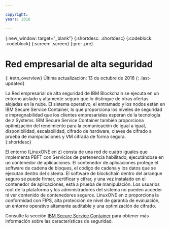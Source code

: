 ```yaml
---

copyright:
years: 2016

---
```


{:new_window: target="_blank"}
{:shortdesc: .shortdesc}
{:codeblock: .codeblock}
{:screen: .screen}
{:pre: .pre}


# Red empresarial de alta seguridad
{: #etn_overview}
Última actualización: 13 de octubre de 2016
{: .last-updated}

La Red empresarial de alta seguridad de IBM Blockchain se ejecuta en un entorno aislado y altamente seguro que lo distingue de otras ofertas alojadas en la nube. El sistema operativo, el entramado y los nodos están en IBM Secure Service Container, lo que proporciona los niveles de seguridad e impregnabilidad que los clientes empresariales esperan de la tecnología de z Systems.  IBM Secure Service Container también proporciona optimización del rendimiento para la comunicación de igual a igual, disponibilidad, escalabilidad, cifrado de hardware, claves de cifrado a prueba de manipulaciones y VM cifrada de forma segura.  
{:shortdesc}

El entorno (LinuxONE en z) consta de una red de cuatro iguales que implementa PBFT con Servicios de pertenencia habilitado, ejecutándose en un contenedor de aplicaciones.  El contenedor de aplicaciones protege el software de cadena de bloques, el código de cadena y los datos que se ejecutan dentro del sistema. El software de blockchain dentro del arranque seguro se puede firmar, certificar y cifrar, y una vez instalado en el contenedor de aplicaciones, está a prueba de manipulación.  Los usuarios root de la plataforma y los administradores del sistema no pueden acceder ni ver contenido de contenedores seguros.  LinuxONE en z proporciona la conformidad con FIPS, alta protección de nivel de garantía de evaluación, un entorno operativo altamente auditable y una optimización de cifrado.

Consulte la sección [IBM Secure Service Container](etn_ssc.html) para obtener más información sobre las características de seguridad.
